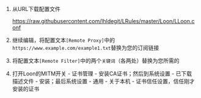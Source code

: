 1. 从URL下载配置文件

   <https://raw.githubusercontent.com/lhldegit/LRules/master/Loon/LLoon.conf>

2. 继续编辑，将配置文本`[Remote Proxy]`中的`https://www.example.com/example1.txt`替换为您的订阅链接

3. 将配置文本`[Remote Filter]`中的两个`关键词`（各两处）替换为您所需的

4. 打开Loon的MITM开关 - 证书管理 - 安装CA证书；然后到系统设置 - 已下载描述文件 - 安装；最后系统设置 - 通用 - 关于本机 - 证书信任设置，信任刚才安装的证书

